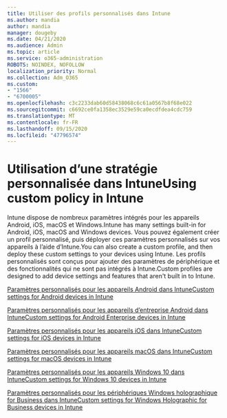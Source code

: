 ```yaml
---
title: Utiliser des profils personnalisés dans Intune
ms.author: mandia
author: mandia
manager: dougeby
ms.date: 04/21/2020
ms.audience: Admin
ms.topic: article
ms.service: o365-administration
ROBOTS: NOINDEX, NOFOLLOW
localization_priority: Normal
ms.collection: Adm_O365
ms.custom:
- "1566"
- "6700005"
ms.openlocfilehash: c3c2233dab60d58438068c6c61a0567b8f68e022
ms.sourcegitcommit: c6692ce0fa1358ec3529e59ca0ecdfdea4cdc759
ms.translationtype: MT
ms.contentlocale: fr-FR
ms.lasthandoff: 09/15/2020
ms.locfileid: "47796574"
---
```

# <a name="using-custom-policy-in-intune"></a><span data-ttu-id="b4ab2-102">Utilisation d’une stratégie personnalisée dans Intune</span><span class="sxs-lookup"><span data-stu-id="b4ab2-102">Using custom policy in Intune</span></span>

<span data-ttu-id="b4ab2-103">Intune dispose de nombreux paramètres intégrés pour les appareils Android, iOS, macOS et Windows.</span><span class="sxs-lookup"><span data-stu-id="b4ab2-103">Intune has many settings built-in for Android, iOS, macOS and Windows devices.</span></span> <span data-ttu-id="b4ab2-104">Vous pouvez également créer un profil personnalisé, puis déployer ces paramètres personnalisés sur vos appareils à l’aide d’Intune.</span><span class="sxs-lookup"><span data-stu-id="b4ab2-104">You can also create a custom profile, and then deploy these custom settings to your devices using Intune.</span></span> <span data-ttu-id="b4ab2-105">Les profils personnalisés sont conçus pour ajouter des paramètres de périphérique et des fonctionnalités qui ne sont pas intégrés à Intune.</span><span class="sxs-lookup"><span data-stu-id="b4ab2-105">Custom profiles are designed to add device settings and features that aren't built in to Intune.</span></span>

[<span data-ttu-id="b4ab2-106">Paramètres personnalisés pour les appareils Android dans Intune</span><span class="sxs-lookup"><span data-stu-id="b4ab2-106">Custom settings for Android devices in Intune</span></span>](https://docs.microsoft.com/intune/custom-settings-android)

[<span data-ttu-id="b4ab2-107">Paramètres personnalisés pour les appareils d’entreprise Android dans Intune</span><span class="sxs-lookup"><span data-stu-id="b4ab2-107">Custom settings for Android Enterprise devices in Intune</span></span>](https://docs.microsoft.com/intune/custom-settings-android-for-work)

[<span data-ttu-id="b4ab2-108">Paramètres personnalisés pour les appareils iOS dans Intune</span><span class="sxs-lookup"><span data-stu-id="b4ab2-108">Custom settings for iOS devices in Intune</span></span>](https://docs.microsoft.com/intune/custom-settings-ios)

[<span data-ttu-id="b4ab2-109">Paramètres personnalisés pour les appareils macOS dans Intune</span><span class="sxs-lookup"><span data-stu-id="b4ab2-109">Custom settings for macOS devices in Intune</span></span>](https://docs.microsoft.com/intune/custom-settings-macos)

[<span data-ttu-id="b4ab2-110">Paramètres personnalisés pour les appareils Windows 10 dans Intune</span><span class="sxs-lookup"><span data-stu-id="b4ab2-110">Custom settings for Windows 10 devices in Intune</span></span>](https://docs.microsoft.com/intune/custom-settings-windows-10)

[<span data-ttu-id="b4ab2-111">Paramètres personnalisés pour les périphériques Windows holographique for Business dans Intune</span><span class="sxs-lookup"><span data-stu-id="b4ab2-111">Custom settings for Windows Holographic for Business devices in Intune</span></span>](https://docs.microsoft.com/intune/custom-settings-windows-holographic)